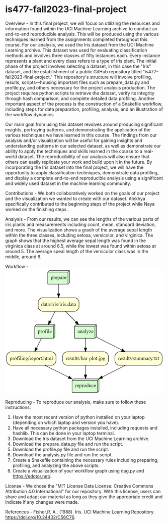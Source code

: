 # is477-fall2023-final-project

Overview -
In this final project, we will focus on utilizing the resources and information found within the UCI Machine Learning archive to conduct an end-to-end reproducible analysis. This will be produced using the various techniques learned from the assignments completed throughout this course. For our analysis, we used the Iris dataset from the UCI Machine Learning archive. This dataset was used for evaluating classification methods and involves three classes of fifty instances each. Every instance represents a plant and every class refers to a type of iris plant. The initial phase of the project involves selecting a dataset, in this case the "Iris" dataset, and the establishment of a public GitHub repository titled "is477-fall2023-final-project." This repository's structure will involve profiling, results, scripts—housing important files such as prepare_data.py and profile.py, and others necessary for the project analysis production. The project requires python scripts to retrieve the dataset, verify its integrity through hash comparison, and complete detailed data profiling. Another important aspect of the process is the construction of a Snakefile workflow, including steps for data preparation, profiling, analysis, and an illustration of the workflow dynamics.

Our main goal from using this dataset revolves around producing significant insights, portraying patterns, and demonstrating the application of the various techniques we have learned in this course. The findings from our analysis and/or visualization will be useful for gaining insights and understanding patterns in our selected dataset, as well as demonstrate our ability to apply the techniques and skills learned in the course to a real-world dataset. The reproducibility of our analysis will also ensure that others can easily replicate your work and build upon it in the future. By incorporating the Iris dataset into the final project, we will have the opportunity to apply classification techniques, demonstrate data profiling, and display a complete end-to-end reproducible analysis using a significant and widely used dataset in the machine learning community.

Contributions -
We both collaboratively worked on the goals of our project and the visualization we wanted to create with our dataset. Alekhya specifically contributed to the beginning steps of the project while Naya worked on the finishing steps. 

Analysis - 
From our results, we can see the lengths of the various parts of iris plants and measurements including count, mean, standard deviation, and more. The visualization shows a graoh of the average sepal length within the three classes, including setosa, versicolor, and virginica. The graph shows that the highest average sepal length was found in the virginica class at around 6.5, while the lowest was found within setosa at around 5. The average speal length of the versicolor class was in the middle, around 6. 

Workflow - 
![Workflow graph](https://github.com/alekhyanathella/is477-fall2023-final-project/blob/main/workflow/dag.png?raw%253Dtrue)

Reproducing -
To reproduce our analysis, make sure to follow these instructions:
1. Have the most recent version of python installed on your laptop (depending on which laptop and version you have).
2. Have all necessary python packages installed, including requests and hashlib. This can be done in your laptop terminal.
3. Download the Iris dataset from the UCI Machine Learning archive.
4. Download the prepare_data.py file and run the script.
5. Download the profile.py file and run the script.
6. Download the analysis.py file and run the script.
7. Create a Snakefile containing the necessary rules including preparing, profiling, and analyzing the above scripts.
8. Create a visualization of your workflow graph using dag.py and https://edotor.net/.

License -
We chose the "MIT License Data License: Creative Commons Attribution 4.0 International" for our repository. With this license, users can share and adapt our material as long as they give the appropriate credit and indicate if any changes were made. 

References -
Fisher,R. A.. (1988). Iris. UCI Machine Learning Repository. https://doi.org/10.24432/C56C76.

